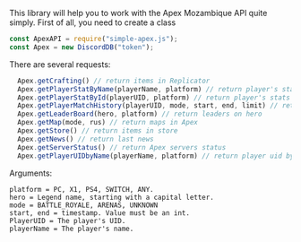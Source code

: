 This library will help you to work with the Apex Mozambique API quite simply.
First of all, you need to create a class
```js
const ApexAPI = require("simple-apex.js");
const Apex = new DiscordDB("token");
```


There are several requests:
```js
  Apex.getCrafting() // return items in Replicator
  Apex.getPlayerStatByName(playerName, platform) // return player's stats by name
  Apex.getPlayerStatById(playerUID, platform) // return player's stats by uid
  Apex.getPlayerMatchHistory(playerUID, mode, start, end, limit) // return player's match history by uid
  Apex.getLeaderBoard(hero, platform) // return leaders on hero
  Apex.getMap(mode, rus) // return maps in Apex
  Apex.getStore() // return items in store
  Apex.getNews() // return last news
  Apex.getServerStatus() // return Apex servers status
  Apex.getPlayerUIDbyName(playerName, platform) // return player uid by name
 ```
 Arguments:
```
platform = PC, X1, PS4, SWITCH, ANY.
hero = Legend name, starting with a capital letter.
mode = BATTLE_ROYALE, ARENAS, UNKNOWN
start, end = timestamp. Value must be an int.
PlayerUID = The player's UID.
playerName = The player's name.
```
